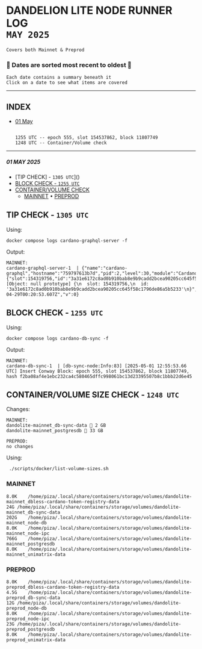 # DANDELION LITE NODE RUNNER LOG <br> `MAY 2025`
```
Covers both Mainnet & Preprod
```

### 🛑 Dates are sorted most recent to oldest 🛑
```
Each date contains a summary beneath it
Click on a date to see what items are covered
```
---
## INDEX
- [01 May](https://github.com/st8tikratio/Uselessness/blob/main/node-operations/monthly-logs/2025-may#01-may-2025)
  ```
  
  1255 UTC -- epoch 555, slot 154537862, block 11807749
  1248 UTC -- Container/Volume check
  ```


<!--

## CONTAINER/VOLUME SIZE CHECK - `1155 UTC`
Changes:
```
MAINNET:


PREPROD:

```
Using:
```
 ./scripts/docker/list-volume-sizes.sh
```
### MAINNET
```

```
### PREPROD
```

```

-->

---

##### 01 MAY 2025
- [TIP CHECK] - `1305 UTC`]()
- [BLOCK CHECK - `1255 UTC`]()
- [CONTAINER/VOLUME CHECK](https://github.com/st8tikratio/Uselessness/blob/main/node-operations/monthly-logs/2025-may.md#containervolume-size-check---1248-utc)
  - [MAINNET](https://github.com/st8tikratio/Uselessness/blob/main/node-operations/monthly-logs/2025-may.md#mainnet) • [PREPROD](https://github.com/st8tikratio/Uselessness/blob/main/node-operations/monthly-logs/2025-may.md#preprod)
 
## TIP CHECK - `1305 UTC`
Using:
```
docker compose logs cardano-graphql-server -f
```
Output:
```
MAINNET:
cardano-graphql-server-1  | {"name":"cardano-graphql","hostname":"759797613b7d","pid":2,"level":30,"module":"CardanoNodeClient","tip":{"slot":154319756,"id":"3a31e6172c8ad0b910bab8e9b9cadd2bcea90205cc645f58c1796de86a5b5233"},"msg":"[Object: null prototype] {\n  slot: 154319756,\n  id: '3a31e6172c8ad0b910bab8e9b9cadd2bcea90205cc645f58c1796de86a5b5233'\n}","time":"2025-04-29T00:20:53.607Z","v":0}
```
## BLOCK CHECK - `1255 UTC` 
Using:
```
docker compose logs cardano-db-sync -f
```
Output:
```
MAINNET:
cardano-db-sync-1  | [db-sync-node:Info:83] [2025-05-01 12:55:53.66 UTC] Insert Conway Block: epoch 555, slot 154537862, block 11807749, hash f2ba08af4e1ebc232ca4c580465dffc998061bc13d23395507b8c1bbb22d6e45
```
## CONTAINER/VOLUME SIZE CHECK - `1248 UTC`
Changes:
```
MAINNET:
dandolite-mainnet_db-sync-data 🔼 2 GB
dandolite-mainnet_postgresdb 🔽 33 GB

PREPROD:
no changes

```
Using:
```
 ./scripts/docker/list-volume-sizes.sh
```
### MAINNET
```
8.0K	/home/piza/.local/share/containers/storage/volumes/dandolite-mainnet_dbless-cardano-token-registry-data
24G	/home/piza/.local/share/containers/storage/volumes/dandolite-mainnet_db-sync-data
202G	/home/piza/.local/share/containers/storage/volumes/dandolite-mainnet_node-db
8.0K	/home/piza/.local/share/containers/storage/volumes/dandolite-mainnet_node-ipc
766G	/home/piza/.local/share/containers/storage/volumes/dandolite-mainnet_postgresdb
8.0K	/home/piza/.local/share/containers/storage/volumes/dandolite-mainnet_unimatrix-data
```
### PREPROD
```
8.0K	/home/piza/.local/share/containers/storage/volumes/dandolite-preprod_dbless-cardano-token-registry-data
4.5G	/home/piza/.local/share/containers/storage/volumes/dandolite-preprod_db-sync-data
12G	/home/piza/.local/share/containers/storage/volumes/dandolite-preprod_node-db
8.0K	/home/piza/.local/share/containers/storage/volumes/dandolite-preprod_node-ipc
23G	/home/piza/.local/share/containers/storage/volumes/dandolite-preprod_postgresdb
8.0K	/home/piza/.local/share/containers/storage/volumes/dandolite-preprod_unimatrix-data
```

